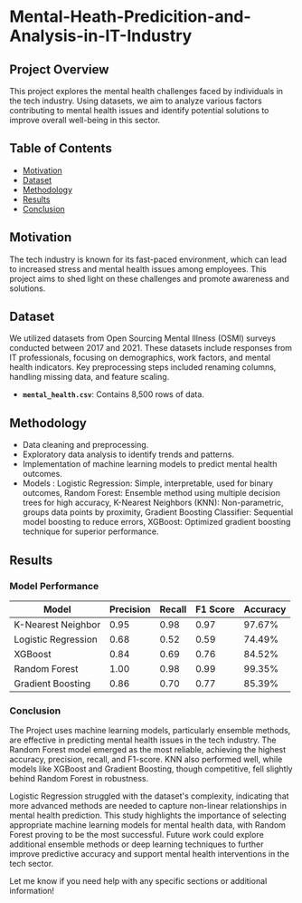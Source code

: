 # Mental-Heath-Predicition-and-Analysis-in-IT-Industry


## Project Overview
This project explores the mental health challenges faced by individuals in the tech industry. Using datasets, we aim to analyze various factors contributing to mental health issues and identify potential solutions to improve overall well-being in this sector.

## Table of Contents
- [Motivation](#motivation)
- [Dataset](#dataset)
- [Methodology](#methodology)
- [Results](#results)
- [Conclusion](#conclusion)


## Motivation
The tech industry is known for its fast-paced environment, which can lead to increased stress and mental health issues among employees. This project aims to shed light on these challenges and promote awareness and solutions.

## Dataset
We utilized datasets from Open Sourcing Mental Illness (OSMI) surveys conducted between 2017 and 2021. These datasets include responses from IT professionals, focusing on demographics, work factors, and mental health indicators. Key preprocessing steps included renaming columns, handling missing data, and feature scaling.
- **`mental_health.csv`**: Contains 8,500 rows of data.

## Methodology
- Data cleaning and preprocessing.
- Exploratory data analysis to identify trends and patterns.
- Implementation of machine learning models to predict mental health outcomes.
- Models :
Logistic Regression: Simple, interpretable, used for binary outcomes, 
Random Forest: Ensemble method using multiple decision trees for high accuracy, 
K-Nearest Neighbors (KNN): Non-parametric, groups data points by proximity, 
Gradient Boosting Classifier: Sequential model boosting to reduce errors, 
XGBoost: Optimized gradient boosting technique for superior performance.

## Results
### Model Performance

| Model               | Precision | Recall  | F1 Score | Accuracy |
|---------------------|-----------|---------|----------|----------|
| K-Nearest Neighbor  | 0.95      | 0.98    | 0.97     | 97.67%   |
| Logistic Regression | 0.68      | 0.52    | 0.59     | 74.49%   |
| XGBoost             | 0.84      | 0.69    | 0.76     | 84.52%   |
| Random Forest       | 1.00      | 0.98    | 0.99     | 99.35%   |
| Gradient Boosting   | 0.86      | 0.70    | 0.77     | 85.39%   |



### Conclusion
The Project uses  machine learning models, particularly ensemble methods, are effective in predicting mental health issues in the tech industry. The Random Forest model emerged as the most reliable, achieving the highest accuracy, precision, recall, and F1-score. KNN also performed well, while models like XGBoost and Gradient Boosting, though competitive, fell slightly behind Random Forest in robustness.

Logistic Regression struggled with the dataset's complexity, indicating that more advanced methods are needed to capture non-linear relationships in mental health prediction. This study highlights the importance of selecting appropriate machine learning models for mental health data, with Random Forest proving to be the most successful. Future work could explore additional ensemble methods or deep learning techniques to further improve predictive accuracy and support mental health interventions in the tech sector.




Let me know if you need help with any specific sections or additional information!

